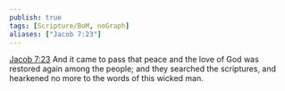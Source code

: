 ```yaml
---
publish: true
tags: [Scripture/BoM, noGraph]
aliases: ["Jacob 7:23"]
---
```

[Jacob 7:23](https://churchofjesuschrist.org/study/scriptures/bofm/jacob/7?lang=eng&id=p23#p23) And it came to pass that peace and the love of God was restored again among the people; and they searched the scriptures, and hearkened no more to the words of this wicked man.
